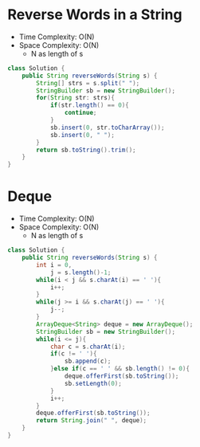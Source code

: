 # Reverse Words in a String

- Time Complexity: O(N)
- Space Complexity: O(N)
  - N as length of s

```java
class Solution {
    public String reverseWords(String s) {
        String[] strs = s.split(" ");
        StringBuilder sb = new StringBuilder();
        for(String str: strs){
            if(str.length() == 0){
                continue;
            }
            sb.insert(0, str.toCharArray());
            sb.insert(0, " ");
        }
        return sb.toString().trim();
    }
}
```

# Deque

- Time Complexity: O(N)
- Space Complexity: O(N)
  - N as length of s

```java
class Solution {
    public String reverseWords(String s) {
        int i = 0,
            j = s.length()-1;
        while(i < j && s.charAt(i) == ' '){
            i++;
        }
        while(j >= i && s.charAt(j) == ' '){
            j--;
        }
        ArrayDeque<String> deque = new ArrayDeque();
        StringBuilder sb = new StringBuilder();
        while(i <= j){
            char c = s.charAt(i);
            if(c != ' '){
                sb.append(c);
            }else if(c == ' ' && sb.length() != 0){
                deque.offerFirst(sb.toString());
                sb.setLength(0);
            }
            i++;
        }
        deque.offerFirst(sb.toString());
        return String.join(" ", deque);
    }
}
```
